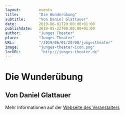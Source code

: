 ```yaml
---
layout:        events
title:         "Die Wunderübung"
subtitle:      "Von Daniel Glattauer"
date:          2019-06-01T20:00:00+01:00
publishdate:   2019-05-22T00:00:00+01:00
author:        "Junges Theater"
place:         "Junges Theater"
URL:           "/2019/06/01/20/00/jungestheater"
image:         "junges-theater-icon.png"
locURL:         "http://junges-theater.de"
---
```


Die Wunderübung
===========

Von Daniel Glattauer
-----------



Mehr Informationen auf der [Webseite des Veranstalters](http://www.junges-theater.de/content/index.php?id=683)
